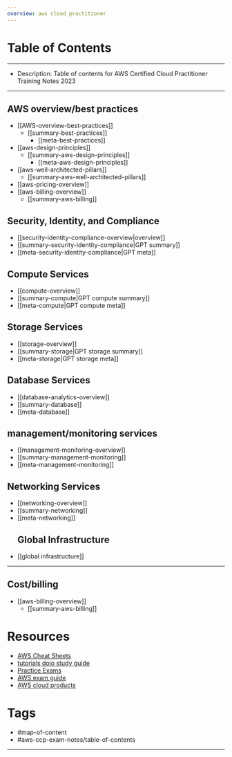 ```yaml
---
overview: aws cloud practitioner
---
```

# Table of Contents
---
- Description: Table of contents for AWS Certified Cloud Practitioner Training Notes 2023
---
## AWS overview/best practices 
- [[AWS-overview-best-practices]]
	- [[summary-best-practices]]
		- [[meta-best-practices]]
- [[aws-design-principles]]
	- [[summary-aws-design-principles]]
		- [[meta-aws-design-principles]]
- [[aws-well-architected-pillars]]
	- [[summary-aws-well-architected-pillars]]
- [[aws-pricing-overview]] 
- [[aws-billing-overview]]
	- [[summary-aws-billing]]
## Security, Identity, and Compliance
- [[security-identity-compliance-overview|overview]]
- [[summary-security-identity-compliance|GPT summary]]
- [[meta-security-identity-compliance|GPT meta]]
## Compute Services  
- [[compute-overview]]
- [[summary-compute|GPT compute summary]]
- [[meta-compute|GPT compute meta]]
## Storage Services  
- [[storage-overview]]
- [[summary-storage|GPT storage summary]]
- [[meta-storage|GPT storage meta]]
## Database Services  
- [[database-analytics-overview]]
- [[summary-database]]
- [[meta-database]]
## management/monitoring services
- [[management-monitoring-overview]]
- [[summary-management-monitoring]]
- [[meta-management-monitoring]]
## Networking Services  
- [[networking-overview]]
- [[summary-networking]]
- [[meta-networking]]
  ## Global Infrastructure  
- [[global infrastructure]]
--- 
## Cost/billing 
- [[aws-billing-overview]]
	- [[summary-aws-billing]]
# Resources
- [AWS Cheat Sheets](https://tutorialsdojo.com/aws-cheat-sheets/)
- [tutorials dojo study guide](https://tutorialsdojo.com/aws-cloud-practitioner-clf-c01-exam-guide/#clf-c01-exam-aws-services-include)
- [Practice Exams](https://portal.tutorialsdojo.com/courses/aws-certified-cloud-practitioner-practice-exams/)
- [AWS exam guide](https://d1.awsstatic.com/training-and-certification/docs-cloud-practitioner/AWS-Certified-Cloud-Practitioner_Exam-Guide.pdf)
- [AWS cloud products](https://aws.amazon.com/products/?aws-products-all.sort-by=item.additionalFields.productNameLowercase&aws-products-all.sort-order=asc&awsf.re%3AInvent=*all&awsf.Free%20Tier%20Type=*all&awsf.tech-category=*all)
# Tags
- #map-of-content 
- #aws-ccp-exam-notes/table-of-contents 
---